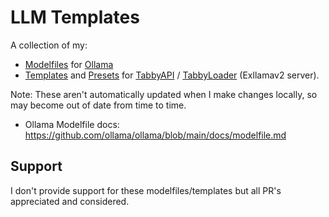 # LLM Templates

A collection of my:

- [Modelfiles](.) for [Ollama](https://github.com/ollama/ollama)
- [Templates](./TabbyAPI/templates/) and [Presets](./TabbyAPI/presets/) for [TabbyAPI](github.com/theroyallab/tabbyAPI) / [TabbyLoader](https://github.com/theroyallab/ST-tabbyAPI-loader) (Exllamav2 server).

Note: These aren't automatically updated when I make changes locally, so may become out of date from time to time.

- Ollama Modelfile docs: https://github.com/ollama/ollama/blob/main/docs/modelfile.md

## Support

I don't provide support for these modelfiles/templates but all PR's appreciated and considered.

